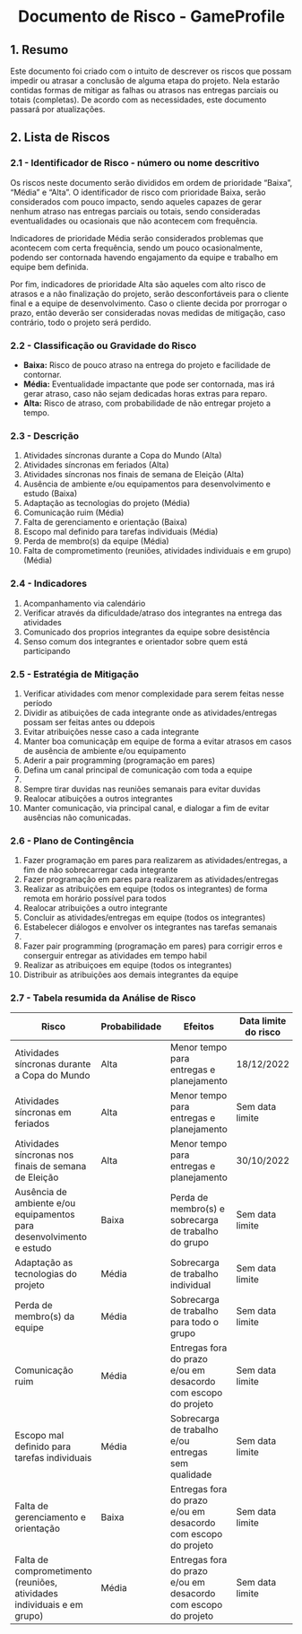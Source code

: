 <div align="center">

# Documento de Risco - GameProfile

</div>

## 1. Resumo
Este documento foi criado com o intuito de descrever os riscos que possam impedir ou atrasar a conclusão de alguma etapa do projeto. Nela estarão contidas formas de mitigar as falhas ou atrasos nas entregas parciais ou totais (completas). De acordo com as necessidades, este documento passará por atualizações.

## 2. Lista de Riscos
### 2.1 - Identificador de Risco - número ou nome descritivo 
Os riscos neste documento serão divididos em ordem de prioridade “Baixa”, “Média” e “Alta”. O identificador de risco com prioridade Baixa, serão considerados com pouco impacto, sendo aqueles capazes de gerar nenhum atraso nas entregas parciais ou totais, sendo consideradas eventualidades ou ocasionais que não acontecem com frequência.

Indicadores de prioridade Média serão considerados problemas que acontecem com certa frequência, sendo um pouco ocasionalmente, podendo ser contornada havendo engajamento da equipe e trabalho em equipe bem definida.

Por fim, indicadores de prioridade Alta são aqueles com alto risco de atrasos e a não finalização do projeto, serão desconfortáveis para o cliente final e a equipe de desenvolvimento. Caso o cliente decida por prorrogar o prazo, então deverão ser consideradas novas medidas de mitigação, caso contrário, todo o projeto será perdido.

### 2.2 - Classificação ou Gravidade do Risco
- **Baixa:** Risco de pouco atraso na entrega do projeto e facilidade de contornar.
- **Média:** Eventualidade impactante que pode ser contornada, mas irá gerar atraso, caso não sejam dedicadas horas extras para reparo.
- **Alta:** Risco de atraso, com probabilidade de não entregar projeto a tempo.

### 2.3 - Descrição
1. Atividades síncronas durante a Copa do Mundo (Alta)
2. Atividades síncronas em feriados (Alta)
3. Atividades síncronas nos finais de semana de Eleição (Alta)
4. Ausência de ambiente e/ou equipamentos para desenvolvimento e estudo (Baixa)
5. Adaptação as tecnologias do projeto (Média)
6. Comunicação ruim (Média)
7. Falta de gerenciamento e orientação (Baixa)
8. Escopo mal definido para tarefas individuais (Média)
9. Perda de membro(s) da equipe (Média)
10. Falta de comprometimento (reuniões, atividades individuais e em grupo) (Média)

### 2.4 - Indicadores
1. Acompanhamento via calendário
2. Verificar através da dificuldade/atraso dos integrantes na entrega das atividades
3. Comunicado dos proprios integrantes da equipe sobre desistência
4. Senso comum dos integrantes e orientador sobre quem está participando

### 2.5 - Estratégia de Mitigação
1. Verificar atividades com menor complexidade para serem feitas nesse período
2. Dividir as atibuições de cada integrante onde as atividades/entregas possam ser feitas antes ou ddepois
3. Evitar atribuições nesse caso a cada integrante
4. Manter boa comunicaçãp em equipe de forma a evitar atrasos em casos de ausência de ambiente e/ou equipamento
5. Aderir a pair programming (programação em pares)
6. Defina um canal principal de comunicação com toda a equipe
7. 
8. Sempre tirar duvidas nas reuniões semanais para evitar duvidas
9. Realocar atibuições a outros integrantes
10. Manter comunicação, via principal canal, e dialogar a fim de evitar ausências não comunicadas.

### 2.6 - Plano de Contingência
1. Fazer programação em pares para realizarem as atividades/entregas, a fim de não sobrecarregar cada integrante
2. Fazer programação em pares para realizarem as atividades/entregas
3. Realizar as atribuições em equipe (todos os integrantes) de forma remota em horário possível para todos
4. Realocar atribuições a outro integrante
5. Concluir as atividades/entregas em equipe (todos os integrantes)
6. Estabelecer diálogos e envolver os integrantes nas tarefas semanais
7. 
8. Fazer pair programming (programação em pares) para corrigir erros e conserguir entregar as atividades em tempo habil
9. Realizar as atribuiçoes em equipe (todos os integrantes)
10. Distribuir as atribuições aos demais integrantes da equipe

### 2.7 - Tabela resumida da Análise de Risco

| Risco  | Probabilidade   | Efeitos   |   Data limite do risco   |   
| ------- | -------- | -------- |  -------- | 
| Atividades síncronas durante a Copa do Mundo   | Alta | Menor tempo para entregas e planejamento  | 18/12/2022    |
| Atividades síncronas em feriados  | Alta | Menor tempo para entregas e planejamento  | Sem data limite    |
| Atividades síncronas nos finais de semana de Eleição  | Alta | Menor tempo para entregas e planejamento  | 30/10/2022    |
| Ausência de ambiente e/ou equipamentos para desenvolvimento e estudo  | Baixa | Perda de membro(s) e sobrecarga de trabalho do grupo   | Sem data limite    |
| Adaptação as tecnologias do projeto   |  Média    | Sobrecarga de trabalho individual    | Sem data limite    |
| Perda de membro(s) da equipe |  Média | Sobrecarga de trabalho para todo o grupo | Sem data limite    |
| Comunicação ruim | Média | Entregas fora do prazo e/ou em desacordo com escopo do projeto | Sem data limite |
| Escopo mal definido para tarefas individuais | Média | Sobrecarga de trabalho e/ou entregas sem qualidade | Sem data limite |
| Falta de gerenciamento e orientação | Baixa | Entregas fora do prazo e/ou em desacordo com escopo do projeto | Sem data limite |
| Falta de comprometimento (reuniões, atividades individuais e em grupo) | Média | Entregas fora do prazo e/ou em desacordo com escopo do projeto | Sem data limite |

